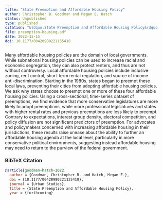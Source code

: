 ```yaml
---
title: "State Preemption and Affordable Housing Policy"
author: Christopher B. Goodman and Megan E. Hatch
status: Unpublished
type: published
citation: "&ldquo;State Preemption and Affordable Housing Policy&rdquo; <em>Urban Studies</em>"
file: preemption-housing.pdf
date: 2022-12-15
doi: 10.1177/00420980221135410
---
```


Many affordable housing policies are the domain of local governments. While subnational housing policies can be used to increase racial and economic segregation, they can also protect renters, and thus are not without controversy. Local affordable housing policies include inclusive zoning, rent control, short-term rental regulation, and source of income anti-discrimination. Starting in the 1980s, states began to preempt these local laws, preventing their cities from adopting affordable housing policies. We ask why states choose to preempt one or more of these four affordable housing policies. Using a cross-sectional, time-series dataset of preemptions, we find evidence that more conservative legislatures are more likely to adopt preemptions, while more professional legislatures and states with higher rental rates and previous preemptions are less likely to preempt. Contrary to expectations, interest group density, electoral competition, and policy diffusion are not significant predictors of preemption. For advocates and policymakers concerned with increasing affordable housing in their jurisdictions, these results raise unease about the ability to further an affordable housing agenda at the local level, particularly in more conservative political environments, suggesting instead affordable housing may need to return to the purview of the federal government.

### BibTeX Citation
```bib
@article{goodman-hatch-2022,
  author = {Goodman, Christopher B. and Hatch, Megan E.},
  doi = {10.1177/00420980221135410},
  journal = {Urban Studies},
  title = {State Preemption and Affordable Housing Policy},
  year = {forthcoming}
```
